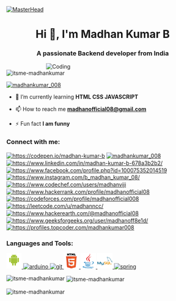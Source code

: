 [![MasterHead](https://1.bp.blogspot.com/-7A4WynwLsMw/XbBpCXG8fHI/AAAAAAAAMt4/uOa1bpLskYgrwGbllhSu2SDj_Mig8SXJQCLcBGAsYHQ/s1600/2000_600px.gif)](https://rishavchanda.io)
<h1 align="center">Hi 👋, I'm Madhan Kumar B</h1>
<h3 align="center">A passionate Backend developer from India</h3>

<img align="right" alt="Coding" width="400" src="https://cdn.dribbble.com/users/1162077/screenshots/3848914/programmer.gif">

<p align="left"> <img src="https://komarev.com/ghpvc/?username=itsme-madhankumar&label=Profile%20views&color=0e75b6&style=flat" alt="itsme-madhankumar" /> </p>

<p align="left"> <a href="https://twitter.com/madhankumar_008" target="blank"><img src="https://img.shields.io/twitter/follow/madhankumar_008?logo=twitter&style=for-the-badge" alt="madhankumar_008" /></a> </p>

- 🌱 I’m currently learning **HTML CSS JAVASCRIPT**

- 📫 How to reach me **madhanofficial08@gmail.com**

- ⚡ Fun fact **I am funny**

<h3 align="left">Connect with me:</h3>
<p align="left">
<a href="https://codepen.io/https://codepen.io/madhan-kumar-b" target="blank"><img align="center" src="https://raw.githubusercontent.com/rahuldkjain/github-profile-readme-generator/master/src/images/icons/Social/codepen.svg" alt="https://codepen.io/madhan-kumar-b" height="30" width="40" /></a>
<a href="https://twitter.com/madhankumar_008" target="blank"><img align="center" src="https://raw.githubusercontent.com/rahuldkjain/github-profile-readme-generator/master/src/images/icons/Social/twitter.svg" alt="madhankumar_008" height="30" width="40" /></a>
<a href="https://linkedin.com/in/https://www.linkedin.com/in/madhan-kumar-b-678a3b2b2/" target="blank"><img align="center" src="https://raw.githubusercontent.com/rahuldkjain/github-profile-readme-generator/master/src/images/icons/Social/linked-in-alt.svg" alt="https://www.linkedin.com/in/madhan-kumar-b-678a3b2b2/" height="30" width="40" /></a>
<a href="https://fb.com/https://www.facebook.com/profile.php?id=100075352014519" target="blank"><img align="center" src="https://raw.githubusercontent.com/rahuldkjain/github-profile-readme-generator/master/src/images/icons/Social/facebook.svg" alt="https://www.facebook.com/profile.php?id=100075352014519" height="30" width="40" /></a>
<a href="https://instagram.com/https://www.instagram.com/b_madhan_kumar_08/" target="blank"><img align="center" src="https://raw.githubusercontent.com/rahuldkjain/github-profile-readme-generator/master/src/images/icons/Social/instagram.svg" alt="https://www.instagram.com/b_madhan_kumar_08/" height="30" width="40" /></a>
<a href="https://www.codechef.com/users/https://www.codechef.com/users/madhanviji" target="blank"><img align="center" src="https://cdn.jsdelivr.net/npm/simple-icons@3.1.0/icons/codechef.svg" alt="https://www.codechef.com/users/madhanviji" height="30" width="40" /></a>
<a href="https://www.hackerrank.com/https://www.hackerrank.com/profile/madhanofficial08" target="blank"><img align="center" src="https://raw.githubusercontent.com/rahuldkjain/github-profile-readme-generator/master/src/images/icons/Social/hackerrank.svg" alt="https://www.hackerrank.com/profile/madhanofficial08" height="30" width="40" /></a>
<a href="https://codeforces.com/profile/https://codeforces.com/profile/madhanofficial008" target="blank"><img align="center" src="https://raw.githubusercontent.com/rahuldkjain/github-profile-readme-generator/master/src/images/icons/Social/codeforces.svg" alt="https://codeforces.com/profile/madhanofficial008" height="30" width="40" /></a>
<a href="https://www.leetcode.com/https://leetcode.com/u/madhanncc/" target="blank"><img align="center" src="https://raw.githubusercontent.com/rahuldkjain/github-profile-readme-generator/master/src/images/icons/Social/leet-code.svg" alt="https://leetcode.com/u/madhanncc/" height="30" width="40" /></a>
<a href="https://www.hackerearth.com/https://www.hackerearth.com/@madhanofficial08" target="blank"><img align="center" src="https://raw.githubusercontent.com/rahuldkjain/github-profile-readme-generator/master/src/images/icons/Social/hackerearth.svg" alt="https://www.hackerearth.com/@madhanofficial08" height="30" width="40" /></a>
<a href="https://auth.geeksforgeeks.org/user/https://www.geeksforgeeks.org/user/madhanoff8e1d/" target="blank"><img align="center" src="https://raw.githubusercontent.com/rahuldkjain/github-profile-readme-generator/master/src/images/icons/Social/geeks-for-geeks.svg" alt="https://www.geeksforgeeks.org/user/madhanoff8e1d/" height="30" width="40" /></a>
<a href="https://www.topcoder.com/members/https://profiles.topcoder.com/madhankumar008" target="blank"><img align="center" src="https://raw.githubusercontent.com/rahuldkjain/github-profile-readme-generator/master/src/images/icons/Social/topcoder.svg" alt="https://profiles.topcoder.com/madhankumar008" height="30" width="40" /></a>
</p>

<h3 align="left">Languages and Tools:</h3>
<p align="left"> <a href="https://developer.android.com" target="_blank" rel="noreferrer"> <img src="https://raw.githubusercontent.com/devicons/devicon/master/icons/android/android-original-wordmark.svg" alt="android" width="40" height="40"/> </a> <a href="https://www.arduino.cc/" target="_blank" rel="noreferrer"> <img src="https://cdn.worldvectorlogo.com/logos/arduino-1.svg" alt="arduino" width="40" height="40"/> </a> <a href="https://git-scm.com/" target="_blank" rel="noreferrer"> <img src="https://www.vectorlogo.zone/logos/git-scm/git-scm-icon.svg" alt="git" width="40" height="40"/> </a> <a href="https://www.w3.org/html/" target="_blank" rel="noreferrer"> <img src="https://raw.githubusercontent.com/devicons/devicon/master/icons/html5/html5-original-wordmark.svg" alt="html5" width="40" height="40"/> </a> <a href="https://www.java.com" target="_blank" rel="noreferrer"> <img src="https://raw.githubusercontent.com/devicons/devicon/master/icons/java/java-original.svg" alt="java" width="40" height="40"/> </a> <a href="https://www.mysql.com/" target="_blank" rel="noreferrer"> <img src="https://raw.githubusercontent.com/devicons/devicon/master/icons/mysql/mysql-original-wordmark.svg" alt="mysql" width="40" height="40"/> </a> <a href="https://spring.io/" target="_blank" rel="noreferrer"> <img src="https://www.vectorlogo.zone/logos/springio/springio-icon.svg" alt="spring" width="40" height="40"/> </a> </p>

<p><img align="left" src="https://github-readme-stats.vercel.app/api/top-langs?username=itsme-madhankumar&show_icons=true&locale=en&layout=compact" alt="itsme-madhankumar" /></p>

<p>&nbsp;<img align="center" src="https://github-readme-stats.vercel.app/api?username=itsme-madhankumar&show_icons=true&locale=en" alt="itsme-madhankumar" /></p>

<p><img align="center" src="https://github-readme-streak-stats.herokuapp.com/?user=itsme-madhankumar&" alt="itsme-madhankumar" /></p>
